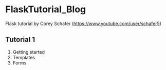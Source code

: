 # FlaskTutorial_Blog
Flask tutorial by Corey Schafer (https://www.youtube.com/user/schafer5)

## Tutorial 1

1. Getting started
2. Templates
3. Forms



